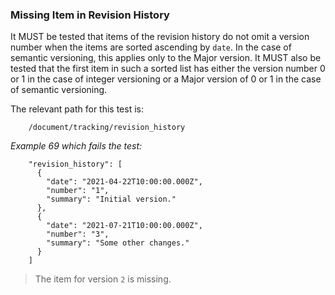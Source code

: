 ### Missing Item in Revision History

It MUST be tested that items of the revision history do not omit a version number when the items are sorted ascending by `date`.
In the case of semantic versioning, this applies only to the Major version.
It MUST also be tested that the first item in such a sorted list has either the version number 0 or 1 in the case of integer versioning or
a Major version of 0 or 1 in the case of semantic versioning.

The relevant path for this test is:

```
    /document/tracking/revision_history
```

*Example 69 which fails the test:*

```
    "revision_history": [
      {
        "date": "2021-04-22T10:00:00.000Z",
        "number": "1",
        "summary": "Initial version."
      },
      {
        "date": "2021-07-21T10:00:00.000Z",
        "number": "3",
        "summary": "Some other changes."
      }
    ]
```

> The item for version `2` is missing.

